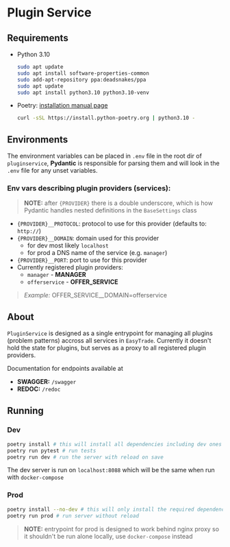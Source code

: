 # Plugin Service

## Requirements

- Python 3.10
    ```bash
    sudo apt update
    sudo apt install software-properties-common
    sudo add-apt-repository ppa:deadsnakes/ppa
    sudo apt update
    sudo apt install python3.10 python3.10-venv
    ```
- Poetry: [installation manual page](https://python-poetry.org/docs/master/#installing-with-the-official-installer)
    ```bash
    curl -sSL https://install.python-poetry.org | python3.10 -
    ```

## Environments
The environment variables can be placed in `.env` file in the root dir of `pluginservice`, **Pydantic** is responsible for parsing them and will look in the `.env` file for any unset variables.

### Env vars describing plugin providers (services):
> **NOTE:** after `{PROVIDER}` there is a double underscore, which is how Pydantic handles nested definitions in the `BaseSettings` class
- `{PROVIDER}__PROTOCOL`: protocol to use for this provider (defaults to: `http://`)
- `{PROVIDER}__DOMAIN`: domain used for this provider 
    - for dev most likely `localhost`
    - for prod a DNS name of the service (e.g. `manager`)
- `{PROVIDER}__PORT`: port to use for this provider
- Currently registered plugin providers:
    - `manager` - **MANAGER**
    - `offerservice` - **OFFER_SERVICE**
> *Example:* OFFER_SERVICE__DOMAIN=offerservice
## About
`PluginService` is designed as a single entrypoint for managing all plugins (problem patterns) accross all services in `EasyTrade`. Currently it doesn't hold the state for plugins, but serves as a proxy to all registered plugin providers.

Documentation for endpoints available at

- **SWAGGER:** `/swagger`
- **REDOC:** `/redoc`

## Running
### Dev 
```bash
poetry install # this will install all dependencies including dev ones
poetry run pytest # run tests
poetry run dev # run the server with reload on save
```
The dev server is run on `localhost:8088` which will be the same when run with `docker-compose`
### Prod
```bash
poetry install --no-dev # this will only install the required dependencies
poetry run prod # run server without reload
```
> **NOTE:** entrypoint for prod is designed to work behind nginx proxy so it shouldn't be run alone locally, use `docker-compose` instead


